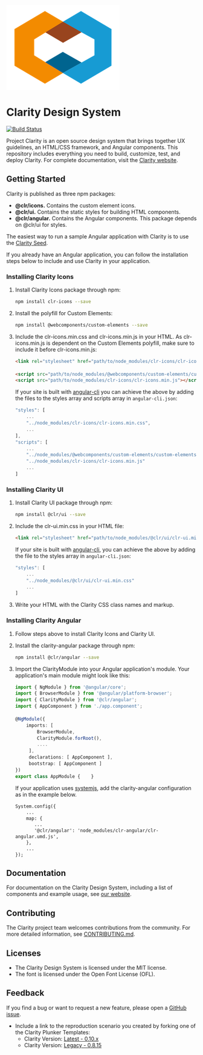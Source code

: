 ![Clarity](logo.png)

# Clarity Design System

[![Build Status](https://travis-ci.org/vmware/clarity.svg?branch=master)](https://travis-ci.org/vmware/clarity)

Project Clarity is an open source design system that brings together UX guidelines, an HTML/CSS framework, and Angular components. This repository includes everything you need to build, customize, test, and deploy Clarity.  For complete documentation, visit the [Clarity website](https://vmware.github.io/clarity/).

## Getting Started

Clarity is published as three npm packages:

* __@clr/icons.__ Contains the custom element icons.
* __@clr/ui.__ Contains the static styles for building HTML components.
* __@clr/angular.__ Contains the Angular components. This package depends on @clr/ui for styles.

The easiest way to run a sample Angular application with Clarity is to use the [Clarity Seed](https://github.com/vmware/clarity-seed). 

If you already have an Angular application, you can follow the installation steps below to include and use Clarity in your application.

### Installing Clarity Icons

1. Install Clarity Icons package through npm:
    ```bash
    npm install clr-icons --save
    ```

2. Install the polyfill for Custom Elements: 
    ```bash
    npm install @webcomponents/custom-elements --save
    ```

3. Include the clr-icons.min.css and clr-icons.min.js in your HTML. As clr-icons.min.js is dependent on the Custom Elements polyfill, make sure to include it before clr-icons.min.js:
    ```html
    <link rel="stylesheet" href="path/to/node_modules/clr-icons/clr-icons.min.css">

    <script src="path/to/node_modules/@webcomponents/custom-elements/custom-elements.min.js"></script>
    <script src="path/to/node_modules/clr-icons/clr-icons.min.js"></script>
    ```

    If your site is built with [angular-cli](https://github.com/angular/angular-cli) you can achieve the above by adding the files to the styles array and 
    scripts array in `angular-cli.json`:
    ```js
    "styles": [
        ...
        "../node_modules/clr-icons/clr-icons.min.css",
        ...
    ],
    "scripts": [
        ...
        "../node_modules/@webcomponents/custom-elements/custom-elements.min.js",
        "../node_modules/clr-icons/clr-icons.min.js"
        ...
    ]
    ```

### Installing Clarity UI

1. Install Clarity UI package through npm:
    ```bash
    npm install @clr/ui --save
    ```

2. Include the clr-ui.min.css in your HTML file:
    ```html
    <link rel="stylesheet" href="path/to/node_modules/@clr/ui/clr-ui.min.css">
    ```

    If your site is built with [angular-cli](https://github.com/angular/angular-cli), you can achieve the above by adding the file to the styles array in 
    `angular-cli.json`:
    ```js
    "styles": [
        ...
        "../node_modules/@clr/ui/clr-ui.min.css"
        ...
    ]
    ```

3. Write your HTML with the Clarity CSS class names and markup.

### Installing Clarity Angular

1. Follow steps above to install Clarity Icons and Clarity UI.
2. Install the clarity-angular package through npm:
    ```bash
    npm install @clr/angular --save
    ```

3. Import the ClarityModule into your Angular application's module.  Your application's main module might look like this:
    ```typescript
    import { NgModule } from '@angular/core';
    import { BrowserModule } from '@angular/platform-browser';
    import { ClarityModule } from '@clr/angular';
    import { AppComponent } from './app.component';

    @NgModule({
        imports: [
            BrowserModule,
            ClarityModule.forRoot(),
            ....
         ],
         declarations: [ AppComponent ],
         bootstrap: [ AppComponent ]
    })
    export class AppModule {    }
    ```
    
    If your application uses [systemjs](https://github.com/systemjs/systemjs), add the clarity-angular configuration
    as in the example below.
    ```
    System.config({
    	...
    	map: {
    	   ...
    	   '@clr/angular': 'node_modules/clr-angular/clr-angular.umd.js',
    	},
    	...
    });
    ```
    
## Documentation

For documentation on the Clarity Design System, including a list of components and example usage, see [our website](https://vmware.github.io/clarity).

## Contributing

The Clarity project team welcomes contributions from the community. For more detailed information, see [CONTRIBUTING.md](CONTRIBUTING.md).

## Licenses

* The Clarity Design System is licensed under the MIT license.
* The font is licensed under the Open Font License (OFL).

## Feedback

If you find a bug or want to request a new feature, please open a [GitHub issue](https://github.com/vmware/clarity/issues).
* Include a link to the reproduction scenario you created by forking one of the Clarity Plunker Templates:
  - Clarity Version: [Latest - 0.10.x](https://plnkr.co/uNwwZe)
  - Clarity Version: [Legacy - 0.8.15](https://plnkr.co/8TwwdL)
